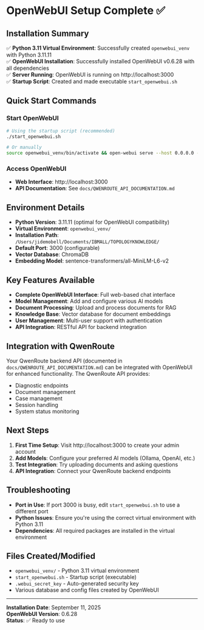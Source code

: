 # OpenWebUI Setup Complete ✅

## Installation Summary

✅ **Python 3.11 Virtual Environment**: Successfully created `openwebui_venv` with Python 3.11.11  
✅ **OpenWebUI Installation**: Successfully installed OpenWebUI v0.6.28 with all dependencies  
✅ **Server Running**: OpenWebUI is running on http://localhost:3000  
✅ **Startup Script**: Created and made executable `start_openwebui.sh`  

## Quick Start Commands

### Start OpenWebUI
```bash
# Using the startup script (recommended)
./start_openwebui.sh

# Or manually
source openwebui_venv/bin/activate && open-webui serve --host 0.0.0.0 --port 3000
```

### Access OpenWebUI
- **Web Interface**: http://localhost:3000
- **API Documentation**: See `docs/QWENROUTE_API_DOCUMENTATION.md`

## Environment Details

- **Python Version**: 3.11.11 (optimal for OpenWebUI compatibility)
- **Virtual Environment**: `openwebui_venv/`
- **Installation Path**: `/Users/jidemobell/Documents/IBMALL/TOPOLOGYKNOWLEDGE/`
- **Default Port**: 3000 (configurable)
- **Vector Database**: ChromaDB
- **Embedding Model**: sentence-transformers/all-MiniLM-L6-v2

## Key Features Available

- **Complete OpenWebUI Interface**: Full web-based chat interface
- **Model Management**: Add and configure various AI models
- **Document Processing**: Upload and process documents for RAG
- **Knowledge Base**: Vector database for document embeddings
- **User Management**: Multi-user support with authentication
- **API Integration**: RESTful API for backend integration

## Integration with QwenRoute

Your QwenRoute backend API (documented in `docs/QWENROUTE_API_DOCUMENTATION.md`) can be integrated with OpenWebUI for enhanced functionality. The QwenRoute API provides:

- Diagnostic endpoints
- Document management
- Case management  
- Session handling
- System status monitoring

## Next Steps

1. **First Time Setup**: Visit http://localhost:3000 to create your admin account
2. **Add Models**: Configure your preferred AI models (Ollama, OpenAI, etc.)
3. **Test Integration**: Try uploading documents and asking questions
4. **API Integration**: Connect your QwenRoute backend endpoints

## Troubleshooting

- **Port in Use**: If port 3000 is busy, edit `start_openwebui.sh` to use a different port
- **Python Issues**: Ensure you're using the correct virtual environment with Python 3.11
- **Dependencies**: All required packages are installed in the virtual environment

## Files Created/Modified

- `openwebui_venv/` - Python 3.11 virtual environment
- `start_openwebui.sh` - Startup script (executable)
- `.webui_secret_key` - Auto-generated security key
- Various database and config files created by OpenWebUI

---

**Installation Date**: September 11, 2025  
**OpenWebUI Version**: 0.6.28  
**Status**: ✅ Ready to use
